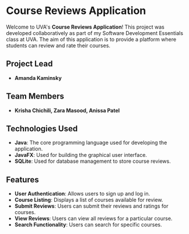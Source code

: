 # Course Reviews Application

Welcome to UVA's <strong>Course Reviews Application</strong>! This project was developed collaboratively as part of my Software Development Essentials class at UVA. The aim of this application is to provide a platform where students can review and rate their courses.

## Project Lead

- **Amanda Kaminsky**

## Team Members

- **Krisha Chichili, Zara Masood, Anissa Patel**

## Technologies Used

- **Java**: The core programming language used for developing the application.
- **JavaFX**: Used for building the graphical user interface.
- **SQLite**: Used for database management to store course reviews.

## Features
- **User Authentication**: Allows users to sign up and log in.
- **Course Listing**: Displays a list of courses available for review.
- **Submit Reviews**: Users can submit their reviews and ratings for courses.
- **View Reviews**: Users can view all reviews for a particular course.
- **Search Functionality**: Users can search for specific courses.

